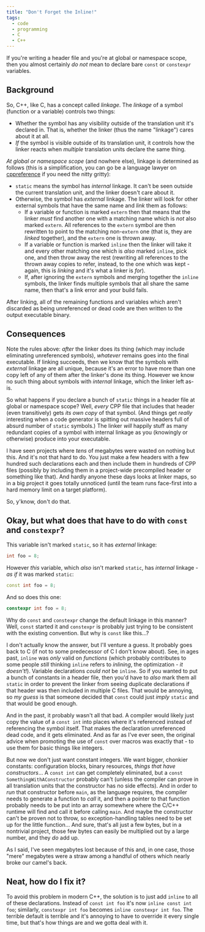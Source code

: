 ```yaml
---
title: "Don't Forget the Inline!"
tags:
  - code
  - programming
  - C
  - C++
---
```

If you're writing a header file and you're at global or namespace scope, then you almost certainly _do not_ mean to declare bare `const` or `constexpr` variables.

## Background

So, C++, like C, has a concept called _linkage_. The _linkage_ of a symbol (function or a variable) controls two things:
* Whether the symbol has any visibility outside of the translation unit it's declared in. That is, whether the linker (thus the name "linkage") cares about it at all.
* _If_ the symbol is visible outside of its translation unit, it controls how the linker reacts when _multiple_ translation units declare the same thing.

_At global or namespace scope_ (and nowhere else), linkage is determined as follows (this is a simplification, you can go be a language lawyer on [cppreference](https://en.cppreference.com/w/cpp/language/storage_duration.html#Linkage) if you need the nitty gritty):
* `static` means the symbol has _internal_ linkage. It can't be seen outside the current translation unit, and the linker doesn't care about it.
* Otherwise, the symbol has _external_ linkage. The linker will look for other external symbols that have the same name and _link_ them as follows:
  * If a variable or function is marked `extern` then that means that the linker _must_ find another one with a matching name which is _not_ also marked `extern`. All references to the `extern` symbol are then rewritten to point to the matching non-`extern` one (that is, they are _linked_ together), and the `extern` one is thrown away.
  * If a variable or function is marked `inline` then the linker will take it and every other matching one which is _also_ marked `inline`, pick one, and then throw away the rest (rewriting all references to the thrown away copies to refer, instead, to the one which was kept - again, this is _linking_ and it's what a linker is _for_).
  * If, after ignoring the `extern` symbols and merging together the `inline` symbols, the linker finds multiple symbols that all share the same name, then that's a link error and your build fails.

After linking, all of the remaining functions and variables which aren't discarded as being unreferenced or dead code are then written to the output executable binary.

## Consequences

Note the rules above: _after_ the linker does its thing (which may include eliminating unreferenced symbols), _whatever_ remains goes into the final executable. If linking succeeds, then we know that the symbols with _external_ linkage are all unique, because it's an error to have more than one copy left of any of them after the linker's done its thing. However we know no such thing about symbols with _internal_ linkage, which the linker left as-is.

So what happens if you declare a bunch of `static` things in a header file at global or namespace scope? Well, _every_ CPP file that includes that header (even transitively) gets _its own copy_ of that symbol. (And things get _really_ interesting when a code generator is spitting out massive headers full of absurd number of `static` symbols.) The linker _will_ happily stuff as many redundant copies of a symbol with internal linkage as you (knowingly or otherwise) produce into your executable.

I have seen projects where _tens_ of megabytes were wasted on nothing but this. And it's not that hard to do. You just make a few headers with a few hundred such declarations each and then include them in hundreds of CPP files (possibly by including them in a project-wide precompiled header or something like that). And hardly anyone these days looks at linker maps, so in a big project it goes totally unnoticed (until the team runs face-first into a hard memory limit on a target platform).

So, y'know, don't do that.

## Okay, but what does that have to do with `const` and `constexpr`?

This variable isn't marked `static`, so it has _external_ linkage:

```cpp
int foo = 8;
```

However _this_ variable, which _also_ isn't marked `static`, has _internal_ linkage - _as if_ it was marked `static`:

```cpp
const int foo = 8;
```

And so does this one:

```cpp
constexpr int foo = 8;
```

Why do `const` and `constexpr` change the default linkage in this manner? Well, `const` started it and `constexpr` is probably just trying to be consistent with the existing convention. But why is `const` like this...?

I don't actually know the answer, but I'll venture a guess. It probably goes back to C (if not to some predecessor of C I don't know about). See, in ages past, `inline` was _only_ valid on _functions_ (which probably contributes to some people _still_ thinking `inline` refers to _inlining_, the optimization - _it doesn't!_). Variable declarations _could not_ be `inline`. So if you wanted to put a bunch of constants in a header file, then you'd have to _also_ mark them all `static` in order to prevent the linker from seeing duplicate declarations if that header was then included in multiple C files. That would be annoying, so _my guess_ is that someone decided that `const` could just _imply_ `static` and that would be good enough.

And in the past, it probably wasn't all that bad. A compiler would likely just copy the value of a `const int` into places where it's referenced instead of referencing the symbol itself. That makes the declaration unreferenced dead code, and it gets eliminated. And as far as I've ever seen, the original advice when promoting the use of `const` over macros was exactly that - to use them for basic things like integers.

But now we don't just want constant integers. We want bigger, chonkier constants: configuration blocks, binary resources, _things that have constructors_... A `const int` can get completely eliminated, but a `const SomethingWithAConstructor` probably can't (unless the compiler can prove in all translation units that the constructor has no side effects). And in order to _run_ that constructor before `main`, as the language requires, the compiler needs to generate a function to _call_ it, and then a pointer to that function probably needs to be put into an array somewhere where the C/C++ runtime will find and call it before calling `main`. And maybe the constructor can't be proven not to throw, so exception-handling tables need to be set up for the little function... And sure, that's all just a few bytes, but in a nontrivial project, those few bytes can easily be multiplied out by a large number, and they _do_ add up.

As I said, I've seen megabytes lost because of this and, in one case, those "mere" megabytes were a straw among a handful of others which nearly broke our camel's back.

## Neat, how do I fix it?

To avoid this problem in modern C++, the solution is to just add `inline` to all of these declarations. Instead of `const int foo` it's now `inline const int foo`; similarly, `constexpr int foo` becomes `inline constexpr int foo`. The terrible default is terrible and it's annoying to have to override it every single time, but that's how things are and we gotta deal with it.